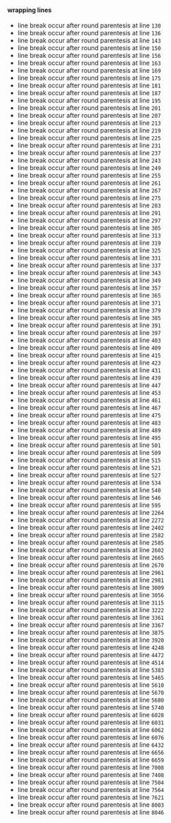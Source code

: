 #### wrapping lines

  - line break occur after round parentesis at line `130`
  - line break occur after round parentesis at line `136`
  - line break occur after round parentesis at line `143`
  - line break occur after round parentesis at line `150`
  - line break occur after round parentesis at line `156`
  - line break occur after round parentesis at line `163`
  - line break occur after round parentesis at line `169`
  - line break occur after round parentesis at line `175`
  - line break occur after round parentesis at line `181`
  - line break occur after round parentesis at line `187`
  - line break occur after round parentesis at line `195`
  - line break occur after round parentesis at line `201`
  - line break occur after round parentesis at line `207`
  - line break occur after round parentesis at line `213`
  - line break occur after round parentesis at line `219`
  - line break occur after round parentesis at line `225`
  - line break occur after round parentesis at line `231`
  - line break occur after round parentesis at line `237`
  - line break occur after round parentesis at line `243`
  - line break occur after round parentesis at line `249`
  - line break occur after round parentesis at line `255`
  - line break occur after round parentesis at line `261`
  - line break occur after round parentesis at line `267`
  - line break occur after round parentesis at line `275`
  - line break occur after round parentesis at line `283`
  - line break occur after round parentesis at line `291`
  - line break occur after round parentesis at line `297`
  - line break occur after round parentesis at line `305`
  - line break occur after round parentesis at line `313`
  - line break occur after round parentesis at line `319`
  - line break occur after round parentesis at line `325`
  - line break occur after round parentesis at line `331`
  - line break occur after round parentesis at line `337`
  - line break occur after round parentesis at line `343`
  - line break occur after round parentesis at line `349`
  - line break occur after round parentesis at line `357`
  - line break occur after round parentesis at line `365`
  - line break occur after round parentesis at line `371`
  - line break occur after round parentesis at line `379`
  - line break occur after round parentesis at line `385`
  - line break occur after round parentesis at line `391`
  - line break occur after round parentesis at line `397`
  - line break occur after round parentesis at line `403`
  - line break occur after round parentesis at line `409`
  - line break occur after round parentesis at line `415`
  - line break occur after round parentesis at line `423`
  - line break occur after round parentesis at line `431`
  - line break occur after round parentesis at line `439`
  - line break occur after round parentesis at line `447`
  - line break occur after round parentesis at line `453`
  - line break occur after round parentesis at line `461`
  - line break occur after round parentesis at line `467`
  - line break occur after round parentesis at line `475`
  - line break occur after round parentesis at line `483`
  - line break occur after round parentesis at line `489`
  - line break occur after round parentesis at line `495`
  - line break occur after round parentesis at line `501`
  - line break occur after round parentesis at line `509`
  - line break occur after round parentesis at line `515`
  - line break occur after round parentesis at line `521`
  - line break occur after round parentesis at line `527`
  - line break occur after round parentesis at line `534`
  - line break occur after round parentesis at line `540`
  - line break occur after round parentesis at line `546`
  - line break occur after round parentesis at line `595`
  - line break occur after round parentesis at line `2264`
  - line break occur after round parentesis at line `2272`
  - line break occur after round parentesis at line `2402`
  - line break occur after round parentesis at line `2582`
  - line break occur after round parentesis at line `2585`
  - line break occur after round parentesis at line `2602`
  - line break occur after round parentesis at line `2665`
  - line break occur after round parentesis at line `2670`
  - line break occur after round parentesis at line `2961`
  - line break occur after round parentesis at line `2981`
  - line break occur after round parentesis at line `3009`
  - line break occur after round parentesis at line `3056`
  - line break occur after round parentesis at line `3115`
  - line break occur after round parentesis at line `3222`
  - line break occur after round parentesis at line `3361`
  - line break occur after round parentesis at line `3367`
  - line break occur after round parentesis at line `3875`
  - line break occur after round parentesis at line `3920`
  - line break occur after round parentesis at line `4248`
  - line break occur after round parentesis at line `4472`
  - line break occur after round parentesis at line `4514`
  - line break occur after round parentesis at line `5383`
  - line break occur after round parentesis at line `5465`
  - line break occur after round parentesis at line `5610`
  - line break occur after round parentesis at line `5670`
  - line break occur after round parentesis at line `5680`
  - line break occur after round parentesis at line `5740`
  - line break occur after round parentesis at line `6028`
  - line break occur after round parentesis at line `6031`
  - line break occur after round parentesis at line `6062`
  - line break occur after round parentesis at line `6076`
  - line break occur after round parentesis at line `6432`
  - line break occur after round parentesis at line `6656`
  - line break occur after round parentesis at line `6659`
  - line break occur after round parentesis at line `7008`
  - line break occur after round parentesis at line `7408`
  - line break occur after round parentesis at line `7504`
  - line break occur after round parentesis at line `7564`
  - line break occur after round parentesis at line `7621`
  - line break occur after round parentesis at line `8003`
  - line break occur after round parentesis at line `8046`
